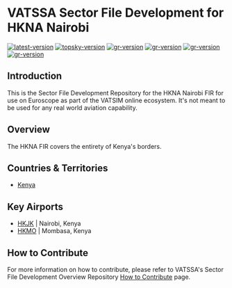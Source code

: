 # VATSSA Sector File Development for HKNA Nairobi

[![latest-version](https://img.shields.io/github/v/release/VATSIM-SSA/sectorfile-hkna?include_prereleases)](https://github.com/VATSIM-SSA/sectorfile-hkna/releases) [![topsky-version](https://img.shields.io/badge/TopSky-2.4.1-blue.svg)](https://forum.vatsim-scandinavia.org/t/topsky)
[![gr-version](https://img.shields.io/badge/Ground%20Radar-1.5-blue.svg)](https://forum.vatsim-scandinavia.org/t/ground-radar) [![gr-version](https://img.shields.io/badge/PushbackFlorian-1.1.0-blue.svg)](https://github.com/MorpheusXAUT/PushbackFlorian) [![gr-version](https://img.shields.io/badge/vCH-0.8.4-blue.svg)](https://github.com/DrFreas/VCH) [![gr-version](https://img.shields.io/badge/vFPC-2.1.1-blue.svg)](https://github.com/hpeter2/VFPC)

## Introduction

This is the Sector File Development Repository for the HKNA Nairobi FIR for use on Euroscope as part of the VATSIM online ecosystem. It's not meant to be used for any real world aviation capability.

## Overview

The HKNA FIR covers the entirety of Kenya's borders.

## Countries & Territories

- [Kenya](https://eaip.vatssa.com/country/kenya/home)

## Key Airports

- [HKJK](https://eaip.vatssa.com/airport/hkjk/home) | Nairobi, Kenya
- [HKMO](https://eaip.vatssa.com/airport/hkjk/home) | Mombasa, Kenya

## How to Contribute

For more information on how to contribute, please refer to VATSSA's Sector File Development Overview Repository [How to Contribute](https://github.com/VATSIM-SSA/sectorfile-overview/wiki/How-to-Contribute) page.
